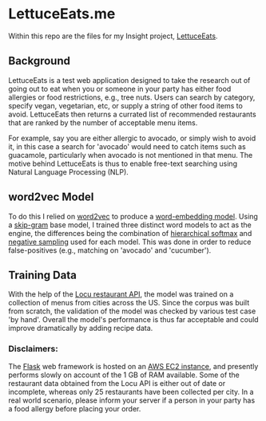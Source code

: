 # LettuceEats.me

Within this repo are the files for my Insight project, [LettuceEats](http://www.lettuceeats.me).

## Background

LettuceEats is a test web application designed to take the research out of going out to eat when you or someone in your party has either food allergies or food restrictions, e.g., tree nuts. Users can search by category, specify vegan, vegetarian, etc, or supply a string of other food items to avoid. LettuceEats then returns a currated list of recommended restaurants that are ranked by the number of acceptable menu items. 

For example, say you are either allergic to avocado, or simply wish to avoid it, in this case a search for 'avocado' would need to catch items such as guacamole, particularly when avocado is not mentioned in that menu. The motive behind LettuceEats is thus to enable free-text searching using Natural Language Processing (NLP).

## word2vec Model

To do this I relied on [word2vec](https://radimrehurek.com/gensim/models/word2vec.html) to produce a [word-embedding model](https://www.tensorflow.org/versions/r0.11/tutorials/word2vec/index.html). Using a [skip-gram](http://mccormickml.com/2016/04/19/word2vec-tutorial-the-skip-gram-model/) base model, I trained three distinct word models to act as the engine, the differences being the combination of [hierarchical softmax](http://sebastianruder.com/word-embeddings-softmax/index.html#hierarchicalsoftmax) and [negative sampling](http://sebastianruder.com/word-embeddings-softmax/index.html#negativesampling) used for each model. This was done
in order to reduce false-positives (e.g., matching on 'avocado' and 'cucumber'). 

## Training Data

With the help of the [Locu restaurant API](https://dev.locu.com), the model was trained on a collection of menus from cities across the US. Since the corpus was built from scratch, the validation of the model was checked by various test case 'by hand'. Overall the model's performance is thus far acceptable and could improve dramatically by adding recipe data.

### Disclaimers: 
The [Flask](http://flask.pocoo.org) web framework is hosted on an [AWS EC2 instance](https://aws.amazon.com/ec2/), and presently performs slowly on account of the 1 GB of RAM available. Some of the restaurant data obtained from the Locu API is either out of date or incomplete, whereas only 25 restaurants have been collected per city. In a real world scenario, please inform your server if a person in your party has a food allergy before placing your order.
